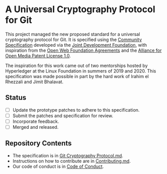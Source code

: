 # A Universal Cryptography Protocol for Git

This project managed the new proposed standard for a universal cryptography protocol for Git. It is specified using the [Community Specification][0] developed via the [Joint Development Foundation][1], with inspiration from the [Open Web Foundation Agreements][2] and the [Alliance for Open Media Patent License 1.0][3].

The inspiration for this work came out of two mentorships hosted by Hyperledger at the Linux Foundation in summers of 2019 and 2020. This specification was made possible in part by the hard work of Irahim el Rhezzali and Jimit Bhalavat.

## Status

- [ ] Update the prototype patches to adhere to this specification.
- [ ] Submit the patches and specification for review.
- [ ] Incorporate feedback.
- [ ] Merged and released.

## Repository Contents

* The specification is in [Git Cryptography Protocol.md][4].
* Instructions on how to contribute are in [Contributing.md][5].
* Our code of conduct is in [Code of Conduct][6].

[0]: https://github.com/CommunitySpecification/1.0
[1]: http://www.jointdevelopment.org
[2]: http://openwebfoundation.org
[3]: http://aomedia.org/license/patent-license/
[4]: https://github.com/TrustFrame/git-cryptography-protocol/blob/main/Git%20Cryptography%20Protocol.md
[5]: https://github.com/TrustFrame/git-cryptography-protocol/blob/main/Contributing.md
[6]: https://github.com/TrustFrame/git-cryptography-protocol/blob/main/Code%20of%20Conduct.md
